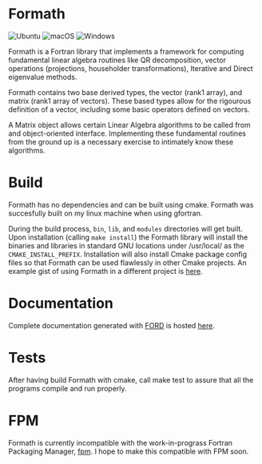 # Formath

![Ubuntu](https://github.com/ejovo13/formath/actions/workflows/ubuntu_cmake.yml/badge.svg?event=push)
![macOS](https://github.com/ejovo13/formath/actions/workflows/macOS_cmake.yml/badge.svg?event=push)
![Windows](https://github.com/ejovo13/formath/actions/workflows/windows_cmake.yml/badge.svg?event=push)



Formath is a Fortran library that implements a framework for computing fundamental linear algebra routines like QR decomposition, vector operations (projections, householder transformations), Iterative and Direct eigenvalue methods.

Formath contains two base derived types, the vector (rank1 array), and matrix (rank1 array of vectors). These based types allow for the rigourous definition of a vector, including some basic operators defined on vectors.

A Matrix object allows certain Linear Algebra algorithms to be called from and object-oriented interface. Implementing these fundamental routines from the ground up is a necessary exercise to intimately know these algorithms.

# Build

Formath has no dependencies and can be built using cmake. Formath was succesfully built on my linux machine when using gfortran.

During the build process, `bin`, `lib`, and `modules` directories will get built. Upon installation (calling `make install`) the Formath library will install the binaries and libraries in standard GNU locations under /usr/local/ as the `CMAKE_INSTALL_PREFIX`. Installation will also install Cmake package config files so that Formath can be used flawlessly in other Cmake projects. An example gist of using Formath in a different project is [here](https://gist.github.com/ejovo13/f2773b441482a6bcbd9471cbd88b0301).

# Documentation

Complete documentation generated with [FORD](https://github.com/Fortran-FOSS-Programmers/ford) is hosted [here](https://ejovo13.github.io/formath/).

# Tests

After having build Formath with cmake, call make test to assure that all the programs compile and run properly.

# FPM

Formath is currently incompatible with the work-in-prograss Fortran Packaging Manager, [fpm](https://github.com/fortran-lang/fpm). I hope to make this compatible with FPM soon.